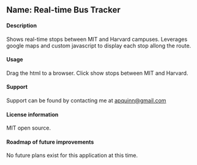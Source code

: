 ## Name: Real-time Bus Tracker

#### Description

Shows real-time stops between MIT and Harvard campuses. Leverages google maps and custom javascript to display each stop allong the route. 

#### Usage

Drag the html to a browser. Click show stops between MIT and Harvard.

#### Support

Support can be found by contacting me at apquinn@gmail.com

#### License information

MIT open source.

#### Roadmap of future improvements

No future plans exist for this application at this time.
